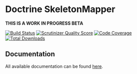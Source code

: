 Doctrine SkeletonMapper
=======================

**THIS IS A WORK IN PROGRESS BETA**

[![Build Status](https://travis-ci.org/doctrine/skeleton-mapper.png)](https://travis-ci.org/doctrine/skeleton-mapper)
[![Scrutinizer Quality Score](https://scrutinizer-ci.com/g/doctrine/skeleton-mapper/badges/quality-score.png?s=7e0e1d4b5d7f6be61a3cd804dba556a0e4d1141d)](https://scrutinizer-ci.com/g/doctrine/skeleton-mapper/)
[![Code Coverage](https://scrutinizer-ci.com/g/doctrine/skeleton-mapper/badges/coverage.png?b=master)](https://scrutinizer-ci.com/g/doctrine/skeleton-mapper/?branch=master)
[![Total Downloads](https://poser.pugx.org/doctrine/skeleton-mapper/downloads.png)](https://packagist.org/packages/doctrine/skeleton-mapper)

## Documentation

All available documentation can be found [here](https://www.doctrine-project.org/projects/skeleton-mapper.html).
